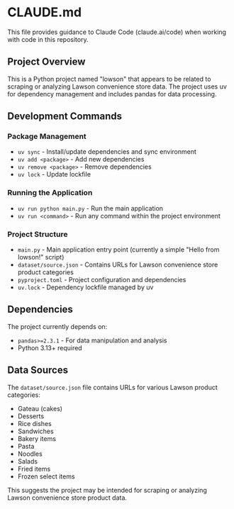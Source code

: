 # CLAUDE.md

This file provides guidance to Claude Code (claude.ai/code) when working with code in this repository.

## Project Overview

This is a Python project named "lowson" that appears to be related to scraping or analyzing Lawson convenience store data. The project uses uv for dependency management and includes pandas for data processing.

## Development Commands

### Package Management
- `uv sync` - Install/update dependencies and sync environment
- `uv add <package>` - Add new dependencies
- `uv remove <package>` - Remove dependencies
- `uv lock` - Update lockfile

### Running the Application
- `uv run python main.py` - Run the main application
- `uv run <command>` - Run any command within the project environment

### Project Structure
- `main.py` - Main application entry point (currently a simple "Hello from lowson!" script)
- `dataset/source.json` - Contains URLs for Lawson convenience store product categories
- `pyproject.toml` - Project configuration and dependencies
- `uv.lock` - Dependency lockfile managed by uv

## Dependencies

The project currently depends on:
- `pandas>=2.3.1` - For data manipulation and analysis
- Python 3.13+ required

## Data Sources

The `dataset/source.json` file contains URLs for various Lawson product categories:
- Gateau (cakes)
- Desserts
- Rice dishes
- Sandwiches
- Bakery items
- Pasta
- Noodles
- Salads
- Fried items
- Frozen select items

This suggests the project may be intended for scraping or analyzing Lawson convenience store product data.